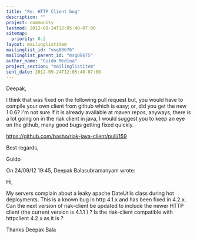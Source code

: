 ```yaml
---
title: "Re: HTTP Client bug"
description: ""
project: community
lastmod: 2012-09-24T12:05:40-07:00
sitemap:
  priority: 0.2
layout: mailinglistitem
mailinglist_id: "msg08676"
mailinglist_parent_id: "msg08675"
author_name: "Guido Medina"
project_section: "mailinglistitem"
sent_date: 2012-09-24T12:05:40-07:00
---
```


Deepak,

 I think that was fixed on the following pull request but, you would 
have to compile your own client from github which is easy; or, did you 
get the new 1.0.6? I'm not sure if it is already available at maven 
repos, anyways, there is a lot going on in the riak client in java, I 
would suggest you to keep an eye on the github, many good bugs getting 
fixed quickly.


https://github.com/basho/riak-java-client/pull/159

Best regards,

Guido


On 24/09/12 19:45, Deepak Balasubramanyam wrote:

Hi,

My servers complain about a leaky apache DateUtils class during hot 
deployments. This is a known bug 
 in http 4.1.x 
and has been fixed in 4.2.x. Can the next version of riak-client be 
updated to include the newer HTTP client (the current version is 4.1.1 
) ? Is the riak-client compatible with httpclient 4.2.x as it is ?


Thanks
Deepak Bala

